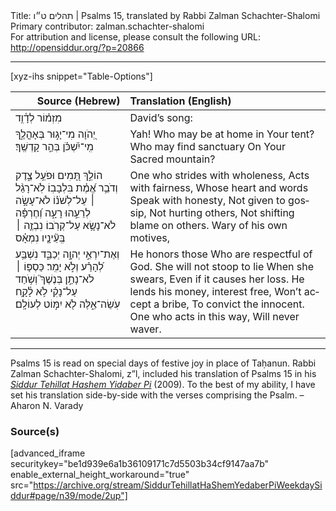 <html>
<head></head>
<body>
Title: תהלים ט״ו | Psalms 15, translated by Rabbi Zalman Schachter-Shalomi<br />
Primary contributor: zalman.schachter-shalomi<br />
For attribution and license, please consult the following URL: <a href="http://opensiddur.org/?p=20866">http://opensiddur.org/?p=20866</a>
<p />
<hr />

[xyz-ihs snippet="Table-Options"]<table style="margin-left: auto; margin-right: auto;" class="draggable">
<thead><tr><th id="x" style="text-align: right;">Source (Hebrew)</th><th style="text-align: left;">Translation (English)</th></tr></thead>
<tbody>
<tr><td style="vertical-align:top;">
<div class="liturgy" lang="he">
מִזְמ֗וֹר לְדָ֫וִ֥ד 
</span></div></td>
 
<td style="vertical-align:top;">
<div class="english" lang="en">
David’s song: 
</div></td></tr>


<tr><td style="vertical-align:top;">
<div class="liturgy" lang="he">
יְ֭הֹוָה
 מִי־יָג֣וּר בְּאָהֳלֶ֑ךָ 
 מִֽי־יִ֝שְׁכֹּ֗ן 
 בְּהַ֣ר קָדְשֶֽׁךָ׃ 
</span></div></td>
 
<td style="vertical-align:top;">
<div class="english" lang="en">
Yah!
Who may be at home in Your tent? 
Who may find sanctuary 
On Your Sacred mountain?
</div></td></tr>


<tr><td style="vertical-align:top;">
<div class="liturgy" lang="he">
הוֹלֵ֣ךְ תָּ֭מִים 
וּפֹעֵ֥ל צֶ֑דֶק 
וְדֹבֵ֥ר אֱ֝מֶ֗ת 
בִּלְבָבֽוֹ׃ 
לֹֽא־רָגַ֨ל ׀ עַל־לְשֹׁנ֗וֹ 
לֹא־עָשָׂ֣ה לְרֵעֵ֣הוּ רָעָ֑ה 
וְ֝חֶרְפָּ֗ה לֹא־נָשָׂ֥א עַל־קְרֹֽבוֹ׃ 
נִבְזֶ֤ה ׀ בְּֽעֵ֘ינָ֤יו נִמְאָ֗ס
</span></div></td>
 
<td style="vertical-align:top;">
<div class="english" lang="en">
One who strides with wholeness, 
Acts with fairness, 
Whose heart and words 
Speak with honesty, 
Not given to gossip, 
Not hurting others, 
Not shifting blame on others.
Wary of his own motives, 
</div></td></tr>


<tr><td style="vertical-align:top;">
<div class="liturgy" lang="he">
וְאֶת־יִרְאֵ֣י 
יְהוָ֣ה יְכַבֵּ֑ד 
נִשְׁבַּ֥ע 
לְ֝הָרַ֗ע 
וְלֹ֣א יָמִֽר׃ 
כַּסְפּ֤וֹ ׀ לֹא־נָתַ֣ן בְּנֶשֶׁךְ֮ 
וְשֹׁ֥חַד עַל־נָקִ֗י 
לֹ֥א לָ֫קָ֥ח 
עֹֽשֵׂה־אֵ֑לֶּה 
לֹ֖א יִמּ֣וֹט לְעוֹלָֽם׃
</span></div></td>
 
<td style="vertical-align:top;">
<div class="english" lang="en">
He honors those 
Who are respectful of God.
She will not stoop to lie 
When she swears, 
Even if it causes her loss.
He lends his money, interest free, 
Won’t accept a bribe, 
To convict the innocent.
One who acts in this way, 
Will never waver.
</div></td></tr>
</tbody></table>

<hr />

Psalms 15 is read on special days of festive joy in place of Taḥanun. Rabbi Zalman Schachter-Shalomi, z”l, included his translation of Psalms 15 in his <em><a href="https://opensiddur.org/siddurim/ha-ari/neo-hasidut/reb-zalmans-open-siddur-tehillat-hashem/">Siddur Tehillat Hashem Yidaber Pi</a></em> (2009). To the best of my ability, I have set his translation side-by-side with the verses comprising the Psalm. –Aharon N. Varady

<h3>Source(s)</h3>

[advanced_iframe securitykey="be1d939e6a1b36109171c7d5503b34cf9147aa7b" enable_external_height_workaround="true" src="https://archive.org/stream/SiddurTehillatHaShemYedaberPiWeekdaySiddur#page/n39/mode/2up"]
</body>
</html>